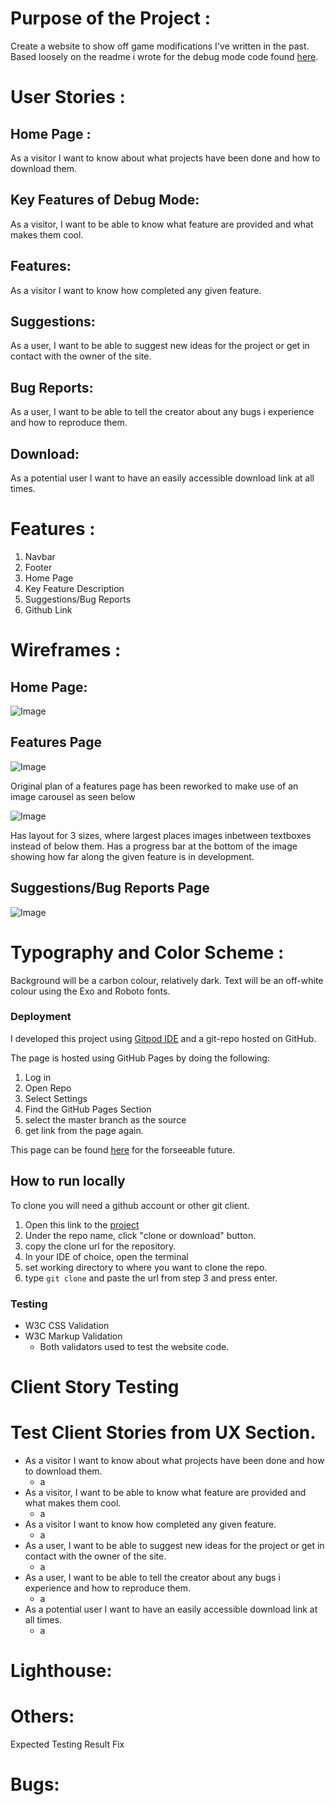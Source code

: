 # Purpose of the Project :

Create a website to show off game modifications I've written in the past.
Based loosely on the readme i wrote for the debug mode code found [here](https://github.com/EonTAS/DebugMode).

# User Stories :

## Home Page :
As a visitor I want to know about what projects have been done and how to download them.

## Key Features of Debug Mode: 
As a visitor, I want to be able to know what feature are provided and what makes them cool.

## Features: 
As a visitor I want to know how completed any given feature.

## Suggestions:
As a user, I want to be able to suggest new ideas for the project or get in contact with the owner of the site. 

## Bug Reports:
As a user, I want to be able to tell the creator about any bugs i experience and how to reproduce them.

## Download: 
As a potential user I want to have an easily accessible download link at all times.


# Features :

1. Navbar
2. Footer
3. Home Page
4. Key Feature Description
5. Suggestions/Bug Reports
6. Github Link

# Wireframes :

## Home Page:

![Image](/wireframes/HomePage.png)

## Features Page

![Image](/wireframes/Features.png)

Original plan of a features page has been reworked to make use of an image carousel as seen below

![Image](/wireframes/FeaturesRework.png)

Has layout for 3 sizes, where largest places images inbetween textboxes instead of below them.
Has a progress bar at the bottom of the image showing how far along the given feature is in development.

## Suggestions/Bug Reports Page 

![Image](/wireframes/Report.png)


# Typography and Color Scheme :

Background will be a carbon colour, relatively dark.
Text will be an off-white colour using the Exo and Roboto fonts.

### Deployment

I developed this project using [Gitpod IDE]() and a git-repo hosted on GitHub. 

The page is hosted using GitHub Pages by doing the following:

1) Log in
2) Open Repo
3) Select Settings
4) Find the GitHub Pages Section
5) select the master branch as the source
6) get link from the page again.

This page can be found [here](https://EonTas.github.io/Mods-Site/.) for the forseeable future.

## How to run locally

To clone you will need a github account or other git client.
1) Open this link to the [project]()
2) Under the repo name, click "clone or download" button.
3) copy the clone url for the repository.
4) In your IDE of choice, open the terminal 
5) set working directory to where you want to clone the repo.
6) type `git clone` and paste the url from step 3 and press enter.

### Testing

- W3C CSS Validation
- W3C Markup Validation
    - Both validators used to test the website code.

# Client Story Testing

# Test Client Stories from UX Section.


- As a visitor I want to know about what projects have been done and how to download them.
    - a
- As a visitor, I want to be able to know what feature are provided and what makes them cool.
    - a 
- As a visitor I want to know how completed any given feature.
    - a
- As a user, I want to be able to suggest new ideas for the project or get in contact with the owner of the site. 
    - a
- As a user, I want to be able to tell the creator about any bugs i experience and how to reproduce them.
    - a 
- As a potential user I want to have an easily accessible download link at all times.
    - a

# Lighthouse: 


# Others:
Expected
Testing
Result
Fix

# Bugs:
